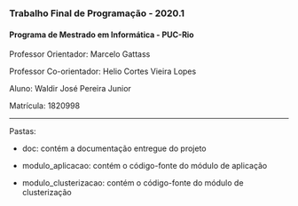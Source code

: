 ### Trabalho Final de Programação - 2020.1 ###
#### Programa de Mestrado em Informática - PUC-Rio ####

Professor Orientador: Marcelo Gattass

Professor Co-orientador: Helio Cortes Vieira Lopes

Aluno: Waldir José Pereira Junior

Matrícula: 1820998

---

Pastas:

 * doc: contém a documentação entregue do projeto

 * modulo_aplicacao: contém o código-fonte do módulo de aplicação

 * modulo_clusterizacao: contém o código-fonte do módulo de clusterização
